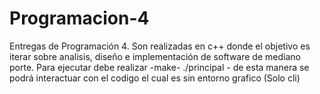 # Programacion-4

Entregas de Programación 4.
Son realizadas en c++ donde el objetivo es iterar sobre analisis, diseño e implementación de software de mediano porte.
Para ejecutar debe realizar -make- ./principal - de esta manera se podrá interactuar con el codigo el cual es sin entorno grafico (Solo cli)
